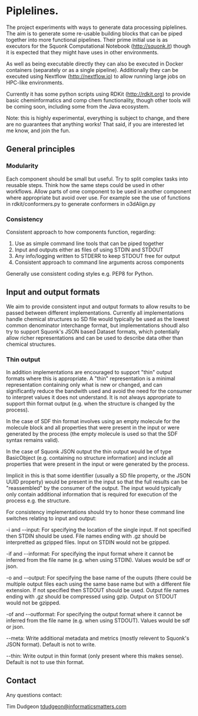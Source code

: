 # Piplelines.

The project experiments with ways to generate data processing piplelines.
The aim is to generate some re-usable building blocks that can be piped 
together into more functional pipelines. Their prime initial use is as executors
for the Squonk Computational Notebook (http://squonk.it) though it is expected
that they might have uses in other environments.

As well as being executable directly they can also be executed in Docker
containers (separately or as a single pipeline). Additionally they can be 
executed using Nextflow (http://nextflow.io) to allow running large jobs 
on HPC-like environments.

Currently it has some python scripts using RDKit (http://rdkit.org) to provide 
basic cheminformatics and comp chem functionality, though other tools will 
be coming soon, including some from the Java ecosystem.

Note: this is highly experimental, everything is subject to change, and 
there are no guarantees that anything works!
That said, if you are interested let me know, and join the fun.

## General principles

### Modularity
Each component should be small but useful. Try to split complex tasks into 
reusable steps. Think how the same steps could be used in other workflows.
Allow parts of ome component to be used in another component where appropriate
but avoid over use. For example see the use of functions in rdkit/conformers.py 
to generate conformers in o3dAlign.py 

### Consistency

Consistent approach to how components function, regarding:

1. Use as simple command line tools that can be piped together
1. Input and outputs either as files of using STDIN and STDOUT
1. Any info/logging written to STDERR to keep STDOUT free for output
1. Consistent approach to command line arguments across components

Generally use consistent coding styles e.g. PEP8 for Python.

## Input and output formats

We aim to provide consistent input and output formats to allow results to be 
passed between different implementations. Currently all implementations handle 
chemical structures so SD file would typically be used as the lowest common
denominator interchange format, but implementations shoudl also try to support 
Squonk's JSON based Dataset formats, which potentially allow richer representations
and can be used to describe data other than chemical structures. 

### Thin output
 
In addition implementations are encouraged to support "thin" output formats
where this is appropriate. A "thin" representation is a minimal representation 
containing only what is new or changed, and can significantly reduce the bandwith
used and avoid the need for the consumer to interpret values it does not 
understand. It is not always appropriate to support thin format output (e.g.
when the structure is changed by the process).

In the case of SDF thin format involves using an empty molecule for the molecule 
block and all properties that were present in the input or were generated by the 
process (the empty molecule is used so that the SDF syntax remains valid). 

In the case of Squonk JSON output the thin output would be of type BasicObject 
(e.g. containing no structure information) and include all properties that 
were present in the input or were generated by the process. 

Implicit in this is that some identifier (usually a SD file  property, or 
the JSON UUID property) would be present in the input so that the full results 
can be "reassembled" by the consumer of the output. The input would typically
only contain additional information that is required for execution of the
process e.g. the structure.

For consistency implementations should try to honor these command line 
switches relating to input and output:

-i and --input: For specifying the location of the single input. If not specified 
then STDIN should be used. File names ending with .gz should be interpretted as 
gzipped files. Input on STDIN would not be gzipped. 

-if and --informat: For specifying the input format where it cannot be inferred 
from the file name (e.g. when using STDIN). Values would be sdf or json.

-o and --output: For specifying the base name of the ouputs (there could be multiple
output files each using the same base name but with a different file extension.
If not specified then STDOUT should be used. Output file names ending with 
.gz should be compressed using gzip. Output on STDOUT would not be gzipped. 

-of and --outformat: For specifying the output format where it cannot be inferred 
from the file name (e.g. when using STDOUT). Values would be sdf or json.
 
--meta: Write additional metadata and metrics (mostly relevent to Squonk's 
JSON format). Default is not to write.

--thin: Write output in thin format (only present where this makes sense).
Default is not to use thin format.


## Contact

Any questions contact: 

Tim Dudgeon
tdudgeon@informaticsmatters.com
